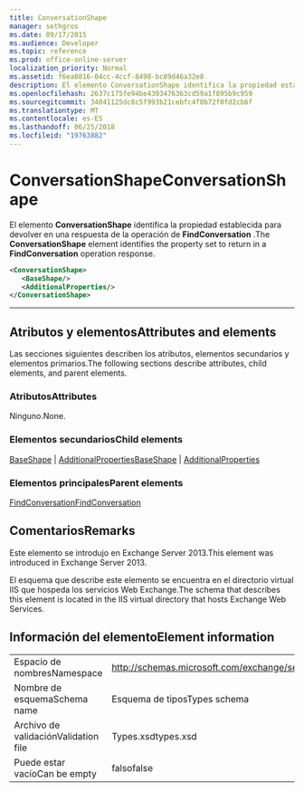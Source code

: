 ```yaml
---
title: ConversationShape
manager: sethgros
ms.date: 09/17/2015
ms.audience: Developer
ms.topic: reference
ms.prod: office-online-server
localization_priority: Normal
ms.assetid: f6ea8816-04cc-4ccf-8498-bc89d46a32e8
description: El elemento ConversationShape identifica la propiedad establecida para devolver en una respuesta de la operación de FindConversation.
ms.openlocfilehash: 2637c175fe94be4303476363cd59a1f895b9c959
ms.sourcegitcommit: 34041125dc8c5f993b21cebfc4f8b72f0fd2cb6f
ms.translationtype: MT
ms.contentlocale: es-ES
ms.lasthandoff: 06/25/2018
ms.locfileid: "19763882"
---
```

# <a name="conversationshape"></a><span data-ttu-id="c4cb7-103">ConversationShape</span><span class="sxs-lookup"><span data-stu-id="c4cb7-103">ConversationShape</span></span>

<span data-ttu-id="c4cb7-104">El elemento **ConversationShape** identifica la propiedad establecida para devolver en una respuesta de la operación de **FindConversation** .</span><span class="sxs-lookup"><span data-stu-id="c4cb7-104">The **ConversationShape** element identifies the property set to return in a **FindConversation** operation response.</span></span> 
  
```XML
<ConversationShape>
   <BaseShape/>
   <AdditionalProperties/>
</ConversationShape>
```

 ****
## <a name="attributes-and-elements"></a><span data-ttu-id="c4cb7-105">Atributos y elementos</span><span class="sxs-lookup"><span data-stu-id="c4cb7-105">Attributes and elements</span></span>

<span data-ttu-id="c4cb7-106">Las secciones siguientes describen los atributos, elementos secundarios y elementos primarios.</span><span class="sxs-lookup"><span data-stu-id="c4cb7-106">The following sections describe attributes, child elements, and parent elements.</span></span>
  
### <a name="attributes"></a><span data-ttu-id="c4cb7-107">Atributos</span><span class="sxs-lookup"><span data-stu-id="c4cb7-107">Attributes</span></span>

<span data-ttu-id="c4cb7-108">Ninguno.</span><span class="sxs-lookup"><span data-stu-id="c4cb7-108">None.</span></span>
  
### <a name="child-elements"></a><span data-ttu-id="c4cb7-109">Elementos secundarios</span><span class="sxs-lookup"><span data-stu-id="c4cb7-109">Child elements</span></span>

<span data-ttu-id="c4cb7-110">[BaseShape](baseshape.md) | [AdditionalProperties](additionalproperties.md)</span><span class="sxs-lookup"><span data-stu-id="c4cb7-110">[BaseShape](baseshape.md) | [AdditionalProperties](additionalproperties.md)</span></span>
  
### <a name="parent-elements"></a><span data-ttu-id="c4cb7-111">Elementos principales</span><span class="sxs-lookup"><span data-stu-id="c4cb7-111">Parent elements</span></span>

[<span data-ttu-id="c4cb7-112">FindConversation</span><span class="sxs-lookup"><span data-stu-id="c4cb7-112">FindConversation</span></span>](findconversation.md)
  
## <a name="remarks"></a><span data-ttu-id="c4cb7-113">Comentarios</span><span class="sxs-lookup"><span data-stu-id="c4cb7-113">Remarks</span></span>

<span data-ttu-id="c4cb7-114">Este elemento se introdujo en Exchange Server 2013.</span><span class="sxs-lookup"><span data-stu-id="c4cb7-114">This element was introduced in Exchange Server 2013.</span></span>
  
<span data-ttu-id="c4cb7-115">El esquema que describe este elemento se encuentra en el directorio virtual IIS que hospeda los servicios Web Exchange.</span><span class="sxs-lookup"><span data-stu-id="c4cb7-115">The schema that describes this element is located in the IIS virtual directory that hosts Exchange Web Services.</span></span>
  
## <a name="element-information"></a><span data-ttu-id="c4cb7-116">Información del elemento</span><span class="sxs-lookup"><span data-stu-id="c4cb7-116">Element information</span></span>

|||
|:-----|:-----|
|<span data-ttu-id="c4cb7-117">Espacio de nombres</span><span class="sxs-lookup"><span data-stu-id="c4cb7-117">Namespace</span></span>  <br/> |http://schemas.microsoft.com/exchange/services/2006/types  <br/> |
|<span data-ttu-id="c4cb7-118">Nombre de esquema</span><span class="sxs-lookup"><span data-stu-id="c4cb7-118">Schema name</span></span>  <br/> |<span data-ttu-id="c4cb7-119">Esquema de tipos</span><span class="sxs-lookup"><span data-stu-id="c4cb7-119">Types schema</span></span>  <br/> |
|<span data-ttu-id="c4cb7-120">Archivo de validación</span><span class="sxs-lookup"><span data-stu-id="c4cb7-120">Validation file</span></span>  <br/> |<span data-ttu-id="c4cb7-121">Types.xsd</span><span class="sxs-lookup"><span data-stu-id="c4cb7-121">types.xsd</span></span>  <br/> |
|<span data-ttu-id="c4cb7-122">Puede estar vacío</span><span class="sxs-lookup"><span data-stu-id="c4cb7-122">Can be empty</span></span>  <br/> |<span data-ttu-id="c4cb7-123">falso</span><span class="sxs-lookup"><span data-stu-id="c4cb7-123">false</span></span>  <br/> |
   

